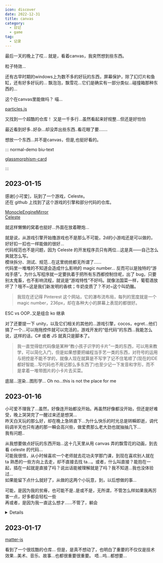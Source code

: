 ```yaml
---
icon: discover
date: 2022-12-31
title: canvas
category:
  - 日记
  - game
tag:
  - 记录
---
```


最后一天的晚上了哎...
就是，看着canvas，我突然想到些东西。

粒子特效...

还有古早时期的windows上为数不多的好玩的东西，屏幕保护，除了幻灯片和鱼缸，还有好多好玩的...
飘泡泡，飘雪花...它们是确实有一部分类似...碰撞箱那种东西的...

这个在canvas里能做吗？
喵...

[particles.js](https://github.com/VincentGarreau/particles.js)

又找到一个超酷的仓库！
又是一千多行...虽然看起来好规整...但还是好怕怕

最近看到好多..好杂...却没弄出些东西..看花眼了要.......

想放一个东西...并不是canvas，但是,也挺好看的。

::: normal-demo biu-text

[glassmorphism-card](https://huamurui.github.io/glassmorphism-card)

:::

## 2023-01-15

感谢[小可爱]，玩到了一个游戏，Celeste。  
还在 github 上找到了这个游戏的引擎和部分代码的仓库。

[MonocleEngineMirror](https://github.com/shortgecko/MonocleEngineMirror)  
[Celeste](https://github.com/NoelFB/Celeste)

就这样懒懒的窝着也挺好...外面在放着鞭炮...

就是说，从游戏引擎开始撸游戏也不是那么不可能，2d的小游戏还是可以做的，好好扣一扣也一样能做的很好...  
代码规范也不是问题，因为 Celeste 的开发程序员只有两位...这是真——自己怎么爽就怎么写。  
模块拆分、测试、规范...在这里统统都无所谓了......  
代码里一堆堆的不知道会造成什么影响的 magic number... 反而可以是独特的“游戏手感”。为什么写程序就一定要执着于把所有东西都控制住呢，出了 bug，只要别太鬼畜，也不影响流程，就说是“游戏特性”不好吗。就像法国菜一样，葡萄酒放坏了？哦不~这是我们新发明的香槟；牛奶变质了？不对~这个叫奶酪。

>我现在还记得 Pinterest 这个网站，它的瀑布流布局，每列的宽度就是一个 magic number，236px，却在各种大小的屏幕上表现的都很好。

ESC vs OOP..又是组合 ko 继承

对了还要提一下 unity，以及它们相关的其他的...游戏引擎，cocos，egret...他们搞了一个...可以拖拖控件就可以完活的，游戏开发的“低代码”的东西...我能怎么说，这样的话，C# 或者 JS 就真只是脚本了。
>我一直觉得低代码像是某种“教小孩子识字的卡片”一类的东西，可以用来教学，可以简化入门，但是如果想要把编程当手艺一类的东西，对符号的运用与把控是不能不学的，就像人现在就算是不写字了记不住笔顺了(现在的IDE都好智能...写代码也不用记那么多东西了)也至少记一下发音和字形，而不是拿着一堆带图片的小卡片去买菜。

底层...渲染...图形学...
Oh no...this is not the place for me

## 2023-01-16

小可爱不理我了...虽然，好像连开始都没开始。再虽然好像都没开始，但还是好难受，晚上哭哭完了一醒过来还是想哭...  
昨天白天玩的那么好，却在晚上急转直下...为什么快乐的时光总是转瞬即逝，调代码调半天也只有通的那一瞬会高兴些，做爱费那么老大劲也就抽抽几下...  
我有问题..

从我想要做点好玩的东西开始...这十几天里从用 canvas 弄的飘雪花的动画，到去看 celeste 的代码...  
可能我很怪，从小时候喜欢一个老师就去花功夫学那门课，到现在喜欢别人就在 ta 熟悉的一些方向上去走，却不直接去找 ta...。或者，什么叫直接？能抱在一起，插在一起就是直接了吗？说出话能被理解就是了吗？我不知道...我也没体验过...  
如果能留下点什么就好了，从做的这两个小玩意，到，以后想做的事...

可能，是因为我的贫瘠，也可能不是..是或不是，无所谓，不管怎么样如果我再厉害一点，好多都会轻松一些  
再或者，是因为我一直这么想才......不管了，躺会

<details>
我脑中闪过了好多读过的句子...但他们没用。ta 总是在担忧被抛弃被替掉，甚至用如果合适也可以换掉我一类的话来告诉我 ta 的担忧...就像现在无数被抽干了同质化之后的劳动力们担忧的一样..

>交换价值、商品价值的神奇之处就是，它们只在交换中，在与同自己相异的东西交换中，才能显现出来——说20码麻布=20码麻布毫无意义，但在说20码麻布=1件上衣时，似乎有一种神奇的，出离于麻布、上衣本身的东西出现了，让原本根本不能画上等号的东西强行相等了起来。交换价值并非原本就存在的玩意，它需要靠交换这一行为、运动才能显现出来。

还有分明知道“想要的是不能说出来的”，却在谈xp的时候突然对我说“我可能不能满足你的需求”。md 我能想到最灾难的性行为的方式就是一边冷冰冰的问我要什么然后机械的给我。

>事后诸葛亮是，事前事中稀里糊涂，结束之后才反应过来发生了啥，然后头头是道，世上有太多这样的笨蛋。  
但有至少一样东西是反着的，也许你抱着各种各样的期待，计划的头头是道，但是当事前发生之后，那些通通都不再重要，在那之后，面对“你为什么爱我”这个问题时，什么都说不出来，只是知道那发生了。这个问题不能被回答，这不是可以选择、可以衡量的、可以被理解、可以被俘获进而支撑的，也同样，不屑于被理解，也只有这样，那些才能一次次发生...

可这些都没用...
这些句子总是慢一步，什么都结束了，连上场的机会都没有。

>I'm suffering more things than you. You don't understand.

也许，是的..我，没有经历过太多。not even start.  
再或许是，一种从过去中解脱的方式。

</details>

## 2023-01-17

[matter-js](https://github.com/liabru/matter-js)

看到了一个很炫酷的仓库...
但是，是真不想动了，也明白了重要的不仅仅是技术效果...美术、音乐、故事...也都很重要很重要。
唔...呜...都想要...
